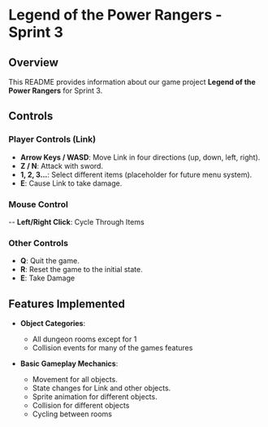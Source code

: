 # Legend of the Power Rangers - Sprint 3

## Overview

This README provides information about our game project **Legend of the Power Rangers** for Sprint 3.

## Controls

### Player Controls (Link)
- **Arrow Keys / WASD**: Move Link in four directions (up, down, left, right).
- **Z / N**: Attack with sword.
- **1, 2, 3...**: Select different items (placeholder for future menu system).
- **E**: Cause Link to take damage.
  
### Mouse Control
-- **Left/Right Click**: Cycle Through Items

### Other Controls
- **Q**: Quit the game.
- **R**: Reset the game to the initial state.
- **E**: Take Damage

## Features Implemented
- **Object Categories**:
  - All dungeon rooms except for 1
  - Collision events for many of the games features
    
- **Basic Gameplay Mechanics**:
  - Movement for all objects.
  - State changes for Link and other objects.
  - Sprite animation for different objects.
  - Collision for different objects
  - Cycling between rooms

